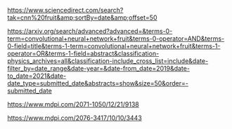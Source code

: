 https://www.sciencedirect.com/search?tak=cnn%20fruit&amp;sortBy=date&amp;offset=50

https://arxiv.org/search/advanced?advanced=&terms-0-term=convolutional+neural+network+fruit&terms-0-operator=AND&terms-0-field=title&terms-1-term=convolutional+neural+network+fruit&terms-1-operator=OR&terms-1-field=abstract&classification-physics_archives=all&classification-include_cross_list=include&date-filter_by=date_range&date-year=&date-from_date=2019&date-to_date=2021&date-date_type=submitted_date&abstracts=show&size=50&order=-submitted_date

https://www.mdpi.com/2071-1050/12/21/9138

https://www.mdpi.com/2076-3417/10/10/3443